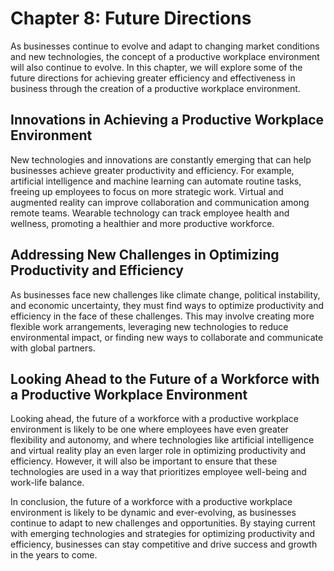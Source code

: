 Chapter 8: Future Directions
============================

As businesses continue to evolve and adapt to changing market conditions and new technologies, the concept of a productive workplace environment will also continue to evolve. In this chapter, we will explore some of the future directions for achieving greater efficiency and effectiveness in business through the creation of a productive workplace environment.

Innovations in Achieving a Productive Workplace Environment
-----------------------------------------------------------

New technologies and innovations are constantly emerging that can help businesses achieve greater productivity and efficiency. For example, artificial intelligence and machine learning can automate routine tasks, freeing up employees to focus on more strategic work. Virtual and augmented reality can improve collaboration and communication among remote teams. Wearable technology can track employee health and wellness, promoting a healthier and more productive workforce.

Addressing New Challenges in Optimizing Productivity and Efficiency
-------------------------------------------------------------------

As businesses face new challenges like climate change, political instability, and economic uncertainty, they must find ways to optimize productivity and efficiency in the face of these challenges. This may involve creating more flexible work arrangements, leveraging new technologies to reduce environmental impact, or finding new ways to collaborate and communicate with global partners.

Looking Ahead to the Future of a Workforce with a Productive Workplace Environment
----------------------------------------------------------------------------------

Looking ahead, the future of a workforce with a productive workplace environment is likely to be one where employees have even greater flexibility and autonomy, and where technologies like artificial intelligence and virtual reality play an even larger role in optimizing productivity and efficiency. However, it will also be important to ensure that these technologies are used in a way that prioritizes employee well-being and work-life balance.

In conclusion, the future of a workforce with a productive workplace environment is likely to be dynamic and ever-evolving, as businesses continue to adapt to new challenges and opportunities. By staying current with emerging technologies and strategies for optimizing productivity and efficiency, businesses can stay competitive and drive success and growth in the years to come.
